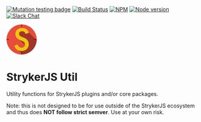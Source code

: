 [![Mutation testing badge](https://img.shields.io/endpoint?style=flat&url=https%3A%2F%2Fbadge-api.stryker-mutator.io%2Fgithub.com%2Fstryker-mutator%2Fstryker-js%2Fmaster%3Fmodule%3Dutil)](https://dashboard.stryker-mutator.io/reports/github.com/stryker-mutator/stryker-js/master?module=util)
[![Build Status](https://github.com/stryker-mutator/stryker-js/workflows/CI/badge.svg)](https://github.com/stryker-mutator/stryker-js/actions?query=workflow%3ACI+branch%3Amaster)
[![NPM](https://img.shields.io/npm/dm/@stryker-mutator/utils.svg)](https://www.npmjs.com/package/@stryker-mutator/utils)
[![Node version](https://img.shields.io/node/v/@stryker-mutator/utils.svg)](https://img.shields.io/node/v/@stryker-mutator/utils.svg)
[![Slack Chat](https://img.shields.io/badge/slack-chat-brightgreen.svg?logo=slack)](https://join.slack.com/t/stryker-mutator/shared_invite/enQtOTUyMTYyNTg1NDQ0LTU4ODNmZDlmN2I3MmEyMTVhYjZlYmJkOThlNTY3NTM1M2QxYmM5YTM3ODQxYmJjY2YyYzllM2RkMmM1NjNjZjM)

![Stryker](https://github.com/stryker-mutator/stryker-js/raw/master/stryker-80x80.png)

# StrykerJS Util

Utility functions for StrykerJS plugins and/or core packages.

Note: this is not designed to be for use outside of the StrykerJS ecosystem and thus does **NOT follow strict semver**. Use at your own risk.